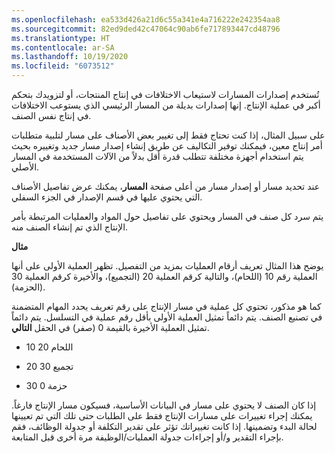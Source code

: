 ```yaml
---
ms.openlocfilehash: ea533d426a21d6c55a341e4a716222e242354aa8
ms.sourcegitcommit: 82ed9ded42c47064c90ab6fe717893447cd48796
ms.translationtype: HT
ms.contentlocale: ar-SA
ms.lasthandoff: 10/19/2020
ms.locfileid: "6073512"
---
```

تُستخدم إصدارات المسارات لاستيعاب الاختلافات في إنتاج المنتجات، أو لتزويدك بتحكم أكبر في عملية الإنتاج.
إنها إصدارات بديلة من المسار الرئيسي الذي يستوعب الاختلافات في إنتاج نفس الصنف.

على سبيل المثال، إذا كنت تحتاج فقط إلى تغيير بعض الأصناف على مسار لتلبية متطلبات أمر إنتاج معين، فيمكنك توفير التكاليف عن طريق إنشاء إصدار مسار جديد وتغييره بحيث يتم استخدام أجهزة مختلفة تتطلب قدرة أقل بدلاً من الآلات المستخدمة في المسار الأصلي.

عند تحديد مسار أو إصدار مسار من أعلى صفحة **المسار**، يمكنك عرض تفاصيل الأصناف التي يحتوي عليها في قسم الإصدار في الجزء السفلي.

يتم سرد كل صنف في المسار ويحتوي على تفاصيل حول المواد والعمليات المرتبطة بأمر الإنتاج الذي تم إنشاء الصنف منه.

**مثال**

يوضح هذا المثال تعريف أرقام العمليات بمزيد من التفصيل. تظهر العملية الأولى على أنها العملية رقم 10 (اللحام)، والتالية كرقم العملية 20 (التجميع)، والأخيرة كرقم العملية 30 (الحزمة).

كما هو مذكور، تحتوي كل عملية في مسار الإنتاج على رقم تعريف يحدد المهام المتضمنة في تصنيع الصنف. يتم دائماً تمثيل العملية الأولى بأقل رقم عملية في التسلسل. يتم دائماً تمثيل العملية الأخيرة بالقيمة 0 (صفر) في الحقل **التالي**.

-   10 اللحام 20

-   20 تجميع 30

-   30 حزمة 0

إذا كان الصنف لا يحتوي على مسار في البيانات الأساسية، فسيكون مسار الإنتاج فارغاً. يمكنك إجراء تغييرات على مسارات الإنتاج فقط على الطلبات حتى تلك التي تم تعيينها لحالة البدء وتضمينها. إذا كانت تغييراتك تؤثر على تقدير التكلفة أو جدولة الوظائف، فقم بإجراء التقدير و/أو إجراءات جدولة العمليات/الوظيفة مرة أخرى قبل المتابعة.
